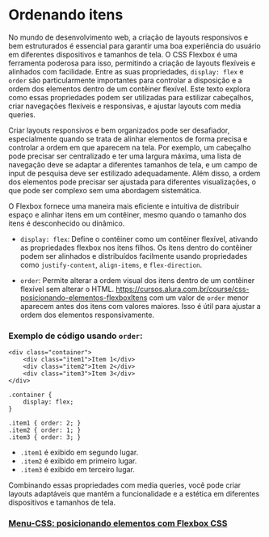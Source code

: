 # Ordenando itens

No mundo de desenvolvimento web, a criação de layouts responsivos e bem estruturados é essencial para garantir uma boa experiência do usuário em diferentes dispositivos e tamanhos de tela. O CSS Flexbox é uma ferramenta poderosa para isso, permitindo a criação de layouts flexíveis e alinhados com facilidade. Entre as suas propriedades, `display: flex` e `order` são particularmente importantes para controlar a disposição e a ordem dos elementos dentro de um contêiner flexível. Este texto explora como essas propriedades podem ser utilizadas para estilizar cabeçalhos, criar navegações flexíveis e responsivas, e ajustar layouts com media queries.

Criar layouts responsivos e bem organizados pode ser desafiador, especialmente quando se trata de alinhar elementos de forma precisa e controlar a ordem em que aparecem na tela. Por exemplo, um cabeçalho pode precisar ser centralizado e ter uma largura máxima, uma lista de navegação deve se adaptar a diferentes tamanhos de tela, e um campo de input de pesquisa deve ser estilizado adequadamente. Além disso, a ordem dos elementos pode precisar ser ajustada para diferentes visualizações, o que pode ser complexo sem uma abordagem sistemática.

O Flexbox fornece uma maneira mais eficiente e intuitiva de distribuir espaço e alinhar itens em um contêiner, mesmo quando o tamanho dos itens é desconhecido ou dinâmico.

- `display: flex`: Define o contêiner como um contêiner flexível, ativando as propriedades flexbox nos itens filhos. Os itens dentro do contêiner podem ser alinhados e distribuídos facilmente usando propriedades como `justify-content`, `align-items`, e `flex-direction`.

- `order`: Permite alterar a ordem visual dos itens dentro de um contêiner flexível sem alterar o HTML. https://cursos.alura.com.br/course/css-posicionando-elementos-flexboxItens com um valor de `order` menor aparecem antes dos itens com valores maiores. Isso é útil para ajustar a ordem dos elementos responsivamente.

### Exemplo de código usando `order`:

```
<div class="container">
    <div class="item1">Item 1</div>
    <div class="item2">Item 2</div>
    <div class="item3">Item 3</div>
</div>
```
```
.container {
    display: flex;
}

.item1 { order: 2; }
.item2 { order: 1; }
.item3 { order: 3; }
```

- `.item1` é exibido em segundo lugar.
- `.item2` é exibido em primeiro lugar.
- `.item3` é exibido em terceiro lugar.

Combinando essas propriedades com media queries, você pode criar layouts adaptáveis que mantêm a funcionalidade e a estética em diferentes dispositivos e tamanhos de tela.

### [Menu-CSS: posicionando elementos com Flexbox CSS](menu.md)

